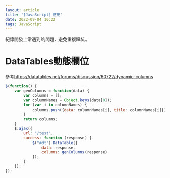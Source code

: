 ```yaml
---
layout: article
title: '[JavaScript] 應用'
date: 2022-09-04 10:22
tags: JavaScript
---
```

紀錄開發上常遇到的問題，避免重複踩坑。
<!--more-->
# DataTables動態欄位

參考<https://datatables.net/forums/discussion/60722/dynamic-columns>
```js
$(function() {
    var genColumns = function(data) {
        var columns = [];
        var columnNames = Object.keys(data[0]);
        for (var i in columnNames) {
            columns.push({data: columnNames[i], title: columnNames[i]});
        }
        return columns;
    }
    $.ajax({
        url: "/test",
        success: function (response) {
            $("#dt").DataTable({
                data: response,
                columns: genColumns(response)
            });
        }
    });
});
```
